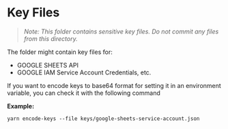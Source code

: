 # Key Files

> *Note:* _This folder contains sensitive key files. Do not commit any files from this directory._

The folder might contain key files for:

- GOOGLE SHEETS API
- GOOGLE IAM Service Account Credentials, etc.

If you want to encode keys to base64 format for setting it in an environment variable, you can check it with the
following command

**Example:**

```shell
yarn encode-keys --file keys/google-sheets-service-account.json
```